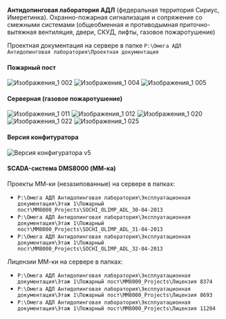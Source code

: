 **Антидопинговая лаборатория АДЛ** (федеральная территория Сириус, Имеретинка). Охранно-пожарная сигнализация и сопряжение со смежными системами (общеобменная и противодымная приточно-вытяжная вентиляция, двери, СКУД, лифты, газовое пожаротушение)

Проектная документация на сервере в папке `P:\Омега АДЛ Антидопинговая лаборатория\Проектная документация`

#### Пожарный пост
![Изображения_1 002](https://user-images.githubusercontent.com/104857185/171545345-e654966b-1c84-4e1e-a70c-de63746ef46f.jpg)
![Изображения_1 004](https://user-images.githubusercontent.com/104857185/171545382-9c1b4509-2257-48e3-8109-58b56f8361de.jpg)
![Изображения_1 005](https://user-images.githubusercontent.com/104857185/171545426-4ea39f16-79b4-4295-b519-be24b58bdee0.jpg)

#### Серверная (газовое пожаротушение)
![Изображения_1 011](https://user-images.githubusercontent.com/104857185/171545549-a59e592f-2871-44dc-b45b-27c76e4ee31b.jpg)
![Изображения_1 012](https://user-images.githubusercontent.com/104857185/171545605-fd30aa6f-783e-4828-996b-2da9e0cdfa79.jpg)
![Изображения_1 020](https://user-images.githubusercontent.com/104857185/171545695-fc4f4990-372f-49c2-86c1-cc1165a04a3e.jpg)
![Изображения_1 022](https://user-images.githubusercontent.com/104857185/171545763-212af23a-4f4e-420d-9a5f-6191abdc1143.jpg)
![Изображения_1 025](https://user-images.githubusercontent.com/104857185/171545816-61879a33-d0c3-43c3-82b1-f7fec5116de1.jpg)

#### Версия конфитуратора
![Версия конфигуратора v5](https://user-images.githubusercontent.com/104857185/171546759-4b6dacf5-819d-4527-8969-cc06fc83b595.png)

#### SCADA-система DMS8000 (ММ-ка)

Проекты ММ-ки (незазипованные) на сервере в папках:
 - `P:\Омега АДЛ Антидопинговая лаборатория\Эксплуатационная документация\Этаж 1\Пожарный пост\MM8000_Projects\SOCHI_OLIMP_ADL_30-04-2013`
 - `P:\Омега АДЛ Антидопинговая лаборатория\Эксплуатационная документация\Этаж 1\Пожарный пост\MM8000_Projects\SOCHI_OLIMP_ADL_31-04-2013`
 - `P:\Омега АДЛ Антидопинговая лаборатория\Эксплуатационная документация\Этаж 1\Пожарный пост\MM8000_Projects\SOCHI_OLIMP_ADL_32-04-2013`

Лицензии ММ-ки на сервере в папках:
 - `P:\Омега АДЛ Антидопинговая лаборатория\Эксплуатационная документация\Этаж 1\Пожарный пост\MM8000_Projects\Лицензия 8374`
 - `P:\Омега АДЛ Антидопинговая лаборатория\Эксплуатационная документация\Этаж 1\Пожарный пост\MM8000_Projects\Лицензия 8693`
 - `P:\Омега АДЛ Антидопинговая лаборатория\Эксплуатационная документация\Этаж 1\Пожарный пост\MM8000_Projects\Лицензия 11204`
